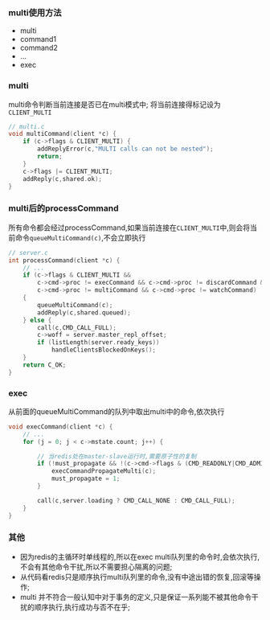 ### multi使用方法
+ multi
+ command1
+ command2
+ ...
+ exec

### multi
multi命令判断当前连接是否已在multi模式中;
将当前连接得标记设为`CLIENT_MULTI`
```c
// multi.c
void multiCommand(client *c) {
    if (c->flags & CLIENT_MULTI) {
        addReplyError(c,"MULTI calls can not be nested");
        return;
    }
    c->flags |= CLIENT_MULTI;
    addReply(c,shared.ok);
}
```

### multi后的processCommand
所有命令都会经过processCommand,如果当前连接在`CLIENT_MULTI`中,则会将当前命令`queueMultiCommand(c)`,不会立即执行
```c
// server.c
int processCommand(client *c) {
    // ...
    if (c->flags & CLIENT_MULTI &&
        c->cmd->proc != execCommand && c->cmd->proc != discardCommand &&
        c->cmd->proc != multiCommand && c->cmd->proc != watchCommand)
    {
        queueMultiCommand(c);
        addReply(c,shared.queued);
    } else {
        call(c,CMD_CALL_FULL);
        c->woff = server.master_repl_offset;
        if (listLength(server.ready_keys))
            handleClientsBlockedOnKeys();
    }
    return C_OK;
}
```

### exec
从前面的queueMultiCommand的队列中取出multi中的命令,依次执行
```c
void execCommand(client *c) {
    // ...
    for (j = 0; j < c->mstate.count; j++) {

        // 当redis处在master-slave运行时,需要原子性的复制
        if (!must_propagate && !(c->cmd->flags & (CMD_READONLY|CMD_ADMIN))) {
            execCommandPropagateMulti(c);
            must_propagate = 1;
        }

        call(c,server.loading ? CMD_CALL_NONE : CMD_CALL_FULL);
    }
}
```

### 其他
+ 因为redis的主循环时单线程的,所以在exec multi队列里的命令时,会依次执行,不会有其他命令干扰,所以不需要担心隔离的问题;
+ 从代码看redis只是顺序执行multi队列里的命令,没有中途出错的恢复,回滚等操作;
+ multi 并不符合一般认知中对于事务的定义,只是保证一系列能不被其他命令干扰的顺序执行,执行成功与否不在乎;

